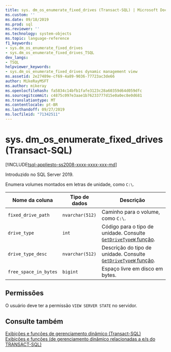 ```yaml
---
title: sys. dm_os_enumerate_fixed_drives (Transact-SQL) | Microsoft Docs
ms.custom: ''
ms.date: 09/18/2019
ms.prod: sql
ms.reviewer: ''
ms.technology: system-objects
ms.topic: language-reference
f1_keywords:
- sys.dm_os_enumerate_fixed_drives
- sys.dm_os_enumerate_fixed_drives_TSQL
dev_langs:
- TSQL
helpviewer_keywords:
- sys.dm_os_enumerate_fixed_drives dynamic management view
ms.assetid: 2e27489e-cf69-4a89-9036-77723ac3de66
author: MikeRayMSFT
ms.author: mikeray
ms.openlocfilehash: fa5834c14bfb1fafe3123c28a60359d64d059dfc
ms.sourcegitcommit: c4875c097e3aae1b76233777d15e0a0ec8e0d681
ms.translationtype: MT
ms.contentlocale: pt-BR
ms.lasthandoff: 09/27/2019
ms.locfileid: "71342511"
---
```

# <a name="sysdm_os_enumerate_fixed_drives-transact-sql"></a>sys. dm_os_enumerate_fixed_drives (Transact-SQL)

[!INCLUDE[tsql-appliesto-ss2008-xxxx-xxxx-xxx-md](../../includes/tsql-appliesto-ss2008-xxxx-xxxx-xxx-md.md)]

Introduzido no SQL Server 2019.

Enumera volumes montados em letras de unidade, como `C:\`.

|Nome da coluna|Tipo de dados|Descrição|
|-----------------|---------------|-----------------|  
|`fixed_drive_path`|`nvarchar(512)`|Caminho para o volume, como `C:\`.|  
|`drive_type`|`int`|Código para o tipo de unidade. Consulte [`GetDriveTypeW` função](/windows/win32/api/fileapi/nf-fileapi-getdrivetypew).|
|`drive_type_desc`|`nvarchar(512)`|Descrição do tipo de unidade. Consulte [`GetDriveTypeW` função](/windows/win32/api/fileapi/nf-fileapi-getdrivetypew).|
|`free_space_in_bytes`|`bigint`|Espaço livre em disco em bytes.|

## <a name="permissions"></a>Permissões

O usuário deve ter a permissão `VIEW SERVER STATE` no servidor.

## <a name="see-also"></a>Consulte também  

 [Exibições e funções de gerenciamento dinâmico &#40;Transact-SQL&#41;](~/relational-databases/system-dynamic-management-views/system-dynamic-management-views.md)   
 [Exibições e funções &#40;de gerenciamento dinâmico relacionadas a e/s do TRANSACT-SQL&#41;](../../relational-databases/system-dynamic-management-views/i-o-related-dynamic-management-views-and-functions-transact-sql.md)  
